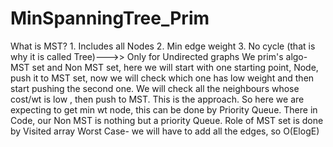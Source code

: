 # MinSpanningTree_Prim
What is MST? 1. Includes all Nodes 2. Min edge weight 3. No cycle (that is why it is called Tree)--->> Only for Undirected graphs
We prim's algo- MST set and Non MST set, here we will start with one starting point, Node, push it to MST set, now we will check which one has low weight and then start pushing the second one. We will check all the neighbours whose cost/wt is low , then push to MST. This is the approach.
So here we are expecting to get min wt node, this can be done by Priority Queue. There in Code, our Non MST is nothing but a priority Queue. Role of MST set is done by Visited array
Worst Case- we will have to add all the edges, so O(ElogE)
